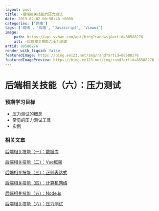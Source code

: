 ```yaml
---
layout: post
title: -后端相关技能六压力测试
date: 2019-02-02 00:50:40 +0800
categories: ['网络']
tags: ['网络', '后端', 'Javascript', 'Viewui']
image:
    path: https://api.vvhan.com/api/bing?rand=sj&artid=88588276
    alt: -后端相关技能六压力测试
artid: 88588276
render_with_liquid: false
featuredImage: https://bing.ee123.net/img/rand?artid=88588276
featuredImagePreview: https://bing.ee123.net/img/rand?artid=88588276
---
```


# 后端相关技能（六）：压力测试

### 预期学习目标

* 压力测试的概念
* 常见的压力测试工具
* 实例

### 相关文章

[后端相关技能（一）：数据库](https://segmentfault.com/a/1190000017129872)
  
[后端相关技能（二）：Vue框架](https://segmentfault.com/a/1190000017129895)
  
[后端相关技能（三）：正则表达式](https://segmentfault.com/a/1190000017129961)
  
[后端相关技能（四）：计算机网络](https://segmentfault.com/a/1190000017129999)
  
[后端相关技能（五）：Node.js](https://segmentfault.com/a/1190000017984423)
  
[后端相关技能（六）：压力测试](https://segmentfault.com/a/1190000018090367)